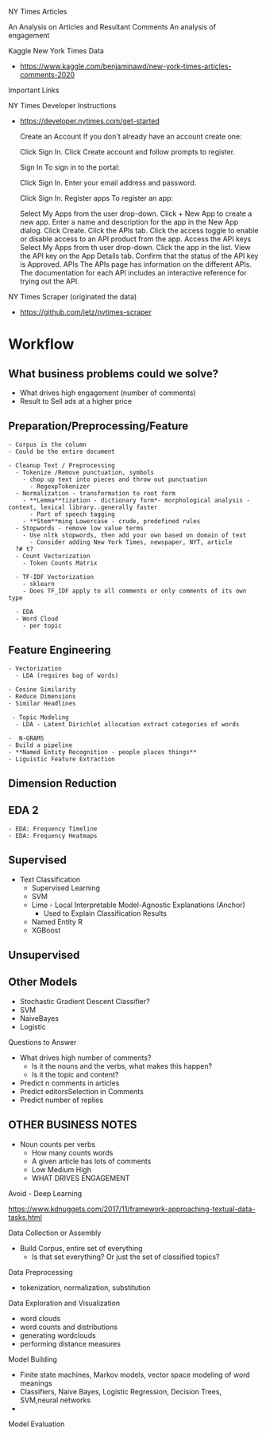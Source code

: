 NY Times Articles


An Analysis on Articles and Resultant Comments
  An analysis of engagement
 
 Kaggle New York Times Data
- https://www.kaggle.com/benjaminawd/new-york-times-articles-comments-2020

Important Links

NY Times Developer Instructions
- https://developer.nytimes.com/get-started

    Create an Account
    If you don't already have an account create one:

    Click Sign In.
    Click Create account and follow prompts to register.

    Sign In
    To sign in to the portal:

    Click Sign In.
    Enter your email address and password.
    
    
    Click Sign In.
    Register apps
    To register an app:

    Select My Apps from the user drop-down.
    Click + New App to create a new app.
    Enter a name and description for the app in the New App dialog.
    Click Create.
    Click the APIs tab.
    Click the access toggle to enable or disable access to an API product from the app.
    Access the API keys
    Select My Apps from th user drop-down.
    Click the app in the list.
    View the API key on the App Details tab.
    Confirm that the status of the API key is Approved.
    APIs
    The APIs page has information on the different APIs. The documentation for each API includes an interactive reference for trying out the API.

NY Times Scraper (originated the data)
- https://github.com/ietz/nytimes-scraper



# Workflow

## What business problems could we solve?
  - What drives high engagement (number of comments)
  - Result to Sell ads at a higher price

## Preparation/Preprocessing/Feature
    - Corpus is the column
    - Could be the entire document
  
    - Cleanup Text / Preprocessing
      - Tokenize /Remove punctuation, symbols
        - chop up text into pieces and throw out punctuation
          - RegexpTokenizer
      - Normalization - transformation to root form
        - **Lemma**tization - dictionary form*- morphological analysis - context, lexical library..generally faster
          - Part of speech tagging
        - **Stem**ming Lowercase - crude, predefined rules
      - Stopwords - remove low value terms
        - Use nltk stopwords, then add your own based on domain of text
          - Consider adding New York Times, newspaper, NYT, article
      ?# t?
      - Count Vectorization
        - Token Counts Matrix

      - TF-IDF Vectorization
        - sklearn
        - Does TF_IDF apply to all comments or only comments of its own type
    
      - EDA
      - Word Cloud
        - per topic
## Feature Engineering
    - Vectorization
      - LDA (requires bag of words)

    - Cosine Similarity
    - Reduce Dimensions
    - Similar Headlines

     - Topic Modeling
      - LDA - Latent Dirichlet allocation extract categories of words

    -  N-GRAMS
    - Build a pipeline
    - **Named Entity Recognition - people places things**
    - Liguistic Feature Extraction

## Dimension Reduction

## EDA 2
    - EDA: Frequency Timeline
    - EDA: Frequency Heatmaps

## Supervised 
- Text Classification
  - Supervised Learning
  - SVM
  - Lime - Local Interpretable Model-Agnostic Explanations (Anchor)
    - Used to Explain Classification Results
  - Named Entity R
  - XGBoost


## Unsupervised


## Other Models
- Stochastic Gradient Descent Classifier?
- SVM
- NaiveBayes
- Logistic



Questions to Answer
-   What drives high number of comments?
    -   Is it the nouns and the verbs, what makes this happen?
    -   Is it the topic and content?
-   Predict n comments in articles
-   Predict editorsSelection in Comments
-   Predict number of replies

## OTHER BUSINESS NOTES
- Noun counts per verbs
  - How many counts words
  - A given article has lots of comments
  - Low Medium High
  - WHAT DRIVES ENGAGEMENT

Avoid
    - Deep Learning


https://www.kdnuggets.com/2017/11/framework-approaching-textual-data-tasks.html

Data Collection or Assembly
- Build Corpus, entire set of everything
  - Is that set everything? Or just the set of classified topics?

Data Preprocessing
- tokenization, normalization, substitution
  
Data Exploration and Visualization
- word clouds
- word counts and distributions
- generating wordclouds
- performing distance measures

Model Building
- Finite state machines, Markov models, vector space modeling of word meanings
- Classifiers, Naive Bayes, Logistic Regression, Decision Trees, SVM,neural networks
- 


Model Evaluation


